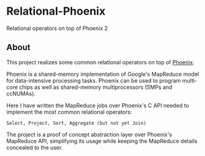 Relational-Phoenix
==================

Relational operators on top of Phoenix 2

## About

This project realizes some common relational operators on top of [Phoenix](https://github.com/kozyraki/phoenix).

Phoenix is a shared-memory implementation of Google's MapReduce model for data-intensive processing tasks. Phoenix can be used to program multi-core chips as well as shared-memory multiprocessors (SMPs and ccNUMAs). 

Here I have written the MapReduce jobs over Phoenix's C API needed to implement the most common relational operators: 

```
Select, Project, Sort, Aggregate (but not yet Join)
```

The project is a proof of concept abstraction layer over Phoenix's MapReduce API, simplifying its usage while keeping the MapReduce details concealed to the user. 
